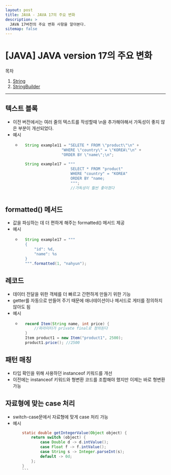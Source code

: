 ```yaml
---
layout: post
title: JAVA - JAVA 17의 주요 변화
description: >
  JAVA 17버전의 주요 변화 사항을 알아본다.
sitemap: false
---
```


# [JAVA] JAVA version 17의 주요 변화

목차
1. [String](#string)
2. [StringBuilder](#stringbuilder)

---

## 텍스트 블록
- 이전 버전에서는 여러 줄의 텍스트를 작성할때 \n을 추가해야해서 가독성이 좋지 않은 부분이 개선되었다.
- 예시
    - ```java
        String example11 = "SELETE * FROM \"product\"\n" +
                        "WHERE \"country\" = \"KOREA\"\n" +
                        "ORDER BY \"name\";\n";
                    
        String example17 = """
                            SELECT * FROM "product"
                            WHERE "country" = "KOREA"
                            ORDER BY "name;
                            """;
                            //가독성이 훨씬 좋아졌다
    ```

## formatted() 메서드
- 값을 파싱하는 데 더 편하게 해주는 formatted() 메서드 제공
- 예시
    - ```java
        String example17 = """
        {
            "id": %d,
            "name": %s
        }
        """.formatted(1, "nahyun");
        ```

## 레코드
- 데이터 전달을 위한 객체를 더 빠르고 간편하게 만들기 위한 기능
- getter를 자동으로 만들어 주기 때문에 애너테이션이나 메서드로 게터를 정의하지 않아도 됨
- 예시
    - ```java
        record Item(String name, int price) {
            //파라미터가 private final로 정의된다
        }
        Item product1 = new Item("product1", 2500);
        product1.price(); //2500
        ```

## 패턴 매칭
- 타입 확인을 위해 사용하던 instanceof 키워드를 개선
- 이전에는 instanceof 키워드와 형변환 코드를 조합해야 했지만 이제는 바로 형변환 가능


## 자료형에 맞는 case 처리
- switch-case문에서 자료형에 맞게 case 처리 가능
- 예시
    ```java
        static double getIntegerValue(Object object) {
            return switch (object) {
                case Double d -> d.intValue();
                case Float f -> f.intValue();
                case String s -> Integer.parseInt(s);
                default -> 0d;
            };
        }
        ```

